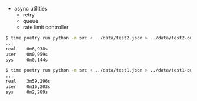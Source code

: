 - async utilities
  - retry
  - queue
  - rate limit controller

```sh
$ time poetry run python -m src < ../data/test2.json > ../data/test2-out.json
...
real    0m6,938s
user    0m0,959s
sys     0m0,144s

$ time poetry run python -m src < ../data/test1.json > ../data/test1-out.json
...
real    3m59,296s
user    0m16,203s
sys     0m2,289s
```
